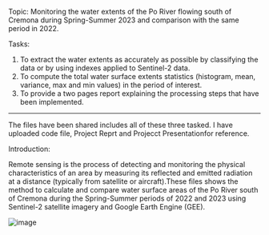 Topic: Monitoring the water extents of the Po River flowing south of Cremona during Spring-Summer 2023 and comparison with the same period in 2022.

Tasks: 

1. To extract the water extents as accurately as possible by classifying the data or by using indexes applied to Sentinel-2 data.
2. To compute the total water surface extents statistics (histogram, mean, variance, max and min values) in the period of interest.
3. To provide a two pages report explaining the processing steps that have been implemented.

------------------------------------------------------------------------------------------------------------------------------------------------------------------------------------
The files have been shared includes all of these three tasked. I have uploaded code file, Project Reprt and Projecct Presentationfor reference.

Introduction:

Remote sensing is the process of detecting and monitoring the physical characteristics of an area by measuring its reflected and emitted radiation at a distance (typically from satellite or aircraft).These files shows the method to calculate and compare water surface areas of the Po River south of Cremona during the Spring-Summer periods of 2022 and 2023 using Sentinel-2 satellite imagery and Google Earth Engine (GEE).

![image](https://github.com/Asad-Khan-AI/Google-Earth-Engine_Project/assets/172989386/26bb9489-9b86-470a-878d-d1ab4f6e3796)
